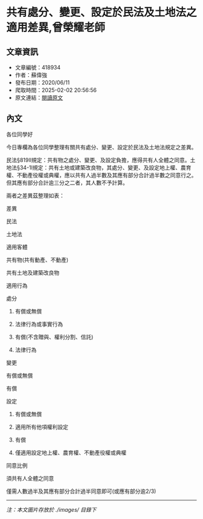 # 共有處分、變更、設定於民法及土地法之適用差異,曾榮耀老師

## 文章資訊
- 文章編號：418934
- 作者：蘇偉強
- 發布日期：2020/06/11
- 爬取時間：2025-02-02 20:56:56
- 原文連結：[閱讀原文](https://real-estate.get.com.tw/Columns/detail.aspx?no=418934)

## 內文
各位同學好

今日專欄為各位同學整理有關共有處分、變更、設定於民法及土地法規定之差異。

民法§819II規定：共有物之處分、變更、及設定負擔，應得共有人全體之同意。土地法§34-1I規定：共有土地或建築改良物，其處分、變更、及設定地上權、農育權、不動產役權或典權，應以共有人過半數及其應有部分合計過半數之同意行之。但其應有部分合計逾三分之二者，其人數不予計算。

兩者之差異茲整理如表：

差異

民法

土地法

適用客體

共有物(共有動產、不動產)

共有土地及建築改良物

適用行為

處分

1. 有償或無償

2. 法律行為或事實行為

1. 有償(不含贈與、權利分割、信託)

2. 法律行為

變更

有償或無償

有償

設定

1. 有償或無償

2. 適用所有他項權利設定

1. 有償

2. 僅適用設定地上權、農育權、不動產役權或典權

同意比例

須共有人全體之同意

僅需人數過半及其應有部分合計過半同意即可(或應有部分逾2/3)

---
*注：本文圖片存放於 ./images/ 目錄下*
